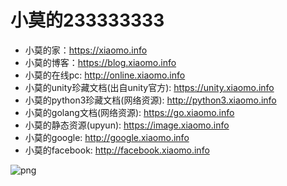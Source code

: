 
# 小莫的233333333
- 小莫的家：https://xiaomo.info
- 小莫的博客：https://blog.xiaomo.info
- 小莫的在线pc: http://online.xiaomo.info
- 小莫的unity珍藏文档(出自unity官方): https://unity.xiaomo.info
- 小莫的python3珍藏文档(网络资源): http://python3.xiaomo.info
- 小莫的golang文档(网络资源): https://go.xiaomo.info
- 小莫的静态资源(upyun): https://image.xiaomo.info
- 小莫的google: http://google.xiaomo.info
- 小莫的facebook: http://facebook.xiaomo.info

![png](https://image.xiaomo.info/blog/status.png)
